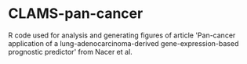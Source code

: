 # CLAMS-pan-cancer
R code used for analysis and generating figures of article 'Pan-cancer application of a lung-adenocarcinoma-derived gene-expression-based prognostic predictor' from Nacer et al.
